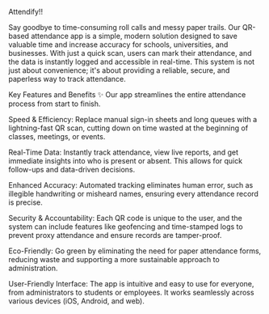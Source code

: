 Attendify!!

Say goodbye to time-consuming roll calls and messy paper trails. Our QR-based attendance app is a simple, modern solution designed to save valuable time and increase accuracy for schools, universities, and businesses. With just a quick scan, users can mark their attendance, and the data is instantly logged and accessible in real-time. This system is not just about convenience; it's about providing a reliable, secure, and paperless way to track attendance.

Key Features and Benefits ✨
Our app streamlines the entire attendance process from start to finish.

Speed & Efficiency: Replace manual sign-in sheets and long queues with a lightning-fast QR scan, cutting down on time wasted at the beginning of classes, meetings, or events.

Real-Time Data: Instantly track attendance, view live reports, and get immediate insights into who is present or absent. This allows for quick follow-ups and data-driven decisions.

Enhanced Accuracy: Automated tracking eliminates human error, such as illegible handwriting or misheard names, ensuring every attendance record is precise.

Security & Accountability: Each QR code is unique to the user, and the system can include features like geofencing and time-stamped logs to prevent proxy attendance and ensure records are tamper-proof.

Eco-Friendly: Go green by eliminating the need for paper attendance forms, reducing waste and supporting a more sustainable approach to administration.

User-Friendly Interface: The app is intuitive and easy to use for everyone, from administrators to students or employees. It works seamlessly across various devices (iOS, Android, and web).


